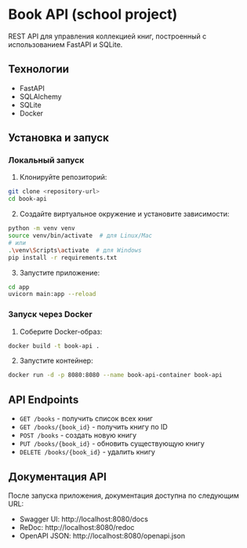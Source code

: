 # Book API (school project)

REST API для управления коллекцией книг, построенный с использованием FastAPI и SQLite.

## Технологии

- FastAPI
- SQLAlchemy
- SQLite
- Docker

## Установка и запуск

### Локальный запуск

1. Клонируйте репозиторий:
```bash
git clone <repository-url>
cd book-api
```

2. Создайте виртуальное окружение и установите зависимости:
```bash
python -m venv venv
source venv/bin/activate  # для Linux/Mac
# или
.\venv\Scripts\activate  # для Windows
pip install -r requirements.txt
```

3. Запустите приложение:
```bash
cd app
uvicorn main:app --reload
```

### Запуск через Docker

1. Соберите Docker-образ:
```bash
docker build -t book-api .
```

2. Запустите контейнер:
```bash
docker run -d -p 8080:8080 --name book-api-container book-api
```

## API Endpoints

- `GET /books` - получить список всех книг
- `GET /books/{book_id}` - получить книгу по ID
- `POST /books` - создать новую книгу
- `PUT /books/{book_id}` - обновить существующую книгу
- `DELETE /books/{book_id}` - удалить книгу

## Документация API

После запуска приложения, документация доступна по следующим URL:
- Swagger UI: http://localhost:8080/docs
- ReDoc: http://localhost:8080/redoc
- OpenAPI JSON: http://localhost:8080/openapi.json 
